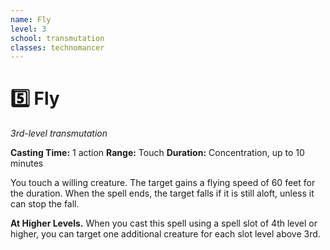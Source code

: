 ```yaml
---
name: Fly
level: 3
school: transmutation
classes: technomancer
---
```


# :five: Fly

_3rd-level transmutation_

**Casting Time:** 1 action
**Range:** Touch
**Duration:** Concentration, up to 10 minutes

You touch a willing creature. The target gains a flying speed of 60 feet for the duration. When the spell ends, the target falls if it is still aloft, unless it can stop the fall.

**At Higher Levels.** When you cast this spell using a spell slot of 4th level or higher, you can target one additional creature for each slot level above 3rd.

